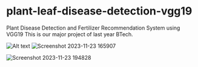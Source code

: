 # plant-leaf-disease-detection-vgg19
Plant Disease Detection and Fertilizer Recommendation System using VGG19
This is our major project of last year BTech.

![Alt text](relative%20path/to/img.jpg?raw=true "Title")
![Screenshot 2023-11-23 165907](https://github.com/itsvipulkumar/plant-leaf-disease-detection-vgg19/assets/92398016/fcdd6a87-afd1-482e-99d5-4cbede2b5208)


![Screenshot 2023-11-23 194828](https://github.com/itsvipulkumar/plant-leaf-disease-detection-vgg19/assets/92398016/6801973f-4efa-439d-b74b-d25a65a29b2c)
